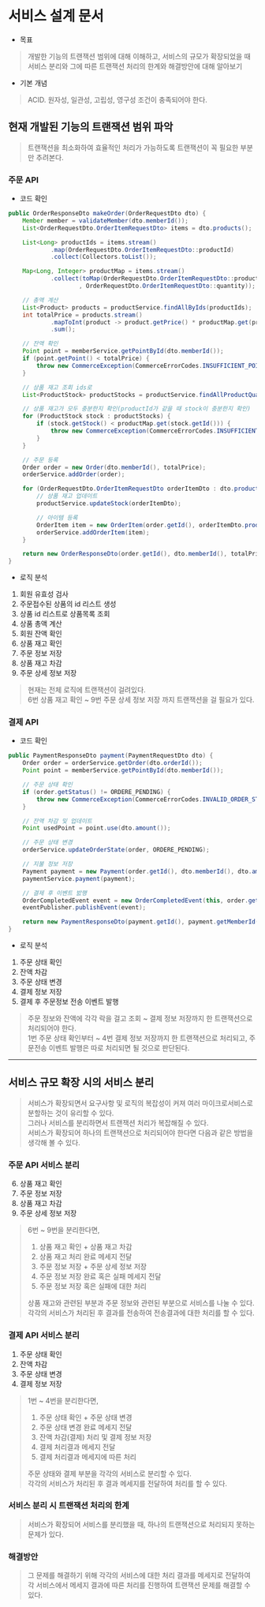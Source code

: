# 서비스 설계 문서

- 목표
> 개발한 기능의 트랜잭션 범위에 대해 이해하고, 서비스의 규모가 확장되었을 때 서비스 분리와 그에 따른 트랜잭션 처리의 한계와 해결방안에 대해 알아보기

- 기본 개념
> ACID. 원자성, 일관성, 고립성, 영구성 조건이 충족되어야 한다.

## 현재 개발된 기능의 트랜잭션 범위 파악

> 트랜잭션을 최소화하여 효율적인 처리가 가능하도록 트랜잭션이 꼭 필요한 부분만 추려본다.

### 주문 API

- 코드 확인

```java
public OrderResponseDto makeOrder(OrderRequestDto dto) {
    Member member = validateMember(dto.memberId());
    List<OrderRequestDto.OrderItemRequestDto> items = dto.products();

    List<Long> productIds = items.stream()
            .map(OrderRequestDto.OrderItemRequestDto::productId)
            .collect(Collectors.toList());

    Map<Long, Integer> productMap = items.stream()
            .collect(toMap(OrderRequestDto.OrderItemRequestDto::productId
                    , OrderRequestDto.OrderItemRequestDto::quantity));

    // 총액 계산
    List<Product> products = productService.findAllByIds(productIds);
    int totalPrice = products.stream()
            .mapToInt(product -> product.getPrice() * productMap.get(product.getId()))
            .sum();

    // 잔액 확인
    Point point = memberService.getPointById(dto.memberId());
    if (point.getPoint() < totalPrice) {
        throw new CommerceException(CommerceErrorCodes.INSUFFICIENT_POINT);
    }

    // 상품 재고 조회 ids로
    List<ProductStock> productStocks = productService.findAllProductQuantityWithLock(productIds);

    // 상품 재고가 모두 충분한지 확인(productId가 같을 때 stock이 충분한지 확인)
    for (ProductStock stock : productStocks) {
        if (stock.getStock() < productMap.get(stock.getId())) {
            throw new CommerceException(CommerceErrorCodes.INSUFFICIENT_STOCK);
        }
    }

    // 주문 등록
    Order order = new Order(dto.memberId(), totalPrice);
    orderService.addOrder(order);

    for (OrderRequestDto.OrderItemRequestDto orderItemDto : dto.products()) {
        // 상품 재고 업데이트
        productService.updateStock(orderItemDto);

        // 아이템 등록
        OrderItem item = new OrderItem(order.getId(), orderItemDto.productId(), orderItemDto.quantity());
        orderService.addOrderItem(item);
    }

    return new OrderResponseDto(order.getId(), dto.memberId(), totalPrice);
}
```

- 로직 분석

1. 회원 유효성 검사
2. 주문접수된 상품의 id 리스트 생성
3. 상품 id 리스트로 상품목록 조회
4. 상품 총액 계산
5. 회원 잔액 확인
6. 상품 재고 확인
7. 주문 정보 저장
8. 상품 재고 차감
9. 주문 상세 정보 저장

> 현재는 전체 로직에 트랜잭션이 걸려있다.   
> 6번 상품 재고 확인 ~ 9번 주문 상세 정보 저장 까지 트랜잭션을 걸 필요가 있다.   


### 결제 API

- 코드 확인

```java
public PaymentResponseDto payment(PaymentRequestDto dto) {
    Order order = orderService.getOrder(dto.orderId());
    Point point = memberService.getPointById(dto.memberId());

    // 주문 상태 확인
    if (order.getStatus() != ORDERE_PENDING) {
        throw new CommerceException(CommerceErrorCodes.INVALID_ORDER_STATUS);
    }

    // 잔액 차감 및 업데이트
    Point usedPoint = point.use(dto.amount());

    // 주문 상태 변경
    orderService.updateOrderState(order, ORDERE_PENDING);

    // 지불 정보 저장
    Payment payment = new Payment(order.getId(), dto.memberId(), dto.amount());
    paymentService.payment(payment);

    // 결제 후 이벤트 밠행
    OrderCompletedEvent event = new OrderCompletedEvent(this, order.getId(), order.getTotalPrice());
    eventPublisher.publishEvent(event);

    return new PaymentResponseDto(payment.getId(), payment.getMemberId(), payment.getOrderId(), payment.getAmount());
}
```

- 로직 분석

1. 주문 상태 확인
2. 잔액 차감
3. 주문 상태 변경
4. 결제 정보 저장
5. 결제 후 주문정보 전송 이벤트 발행

> 주문 정보와 잔액에 각각 락을 걸고 조회 ~ 결제 정보 저장까지 한 트랜잭션으로 처리되어야 한다.   
> 1번 주문 상태 확인부터 ~ 4번 결제 정보 저장까지 한 트랜잭션으로 처리되고, 주문전송 이벤트 발행은 따로 처리되면 될 것으로 판단된다.

---

## 서비스 규모 확장 시의 서비스 분리

> 서비스가 확장되면서 요구사항 및 로직의 복잡성이 커져 여러 마이크로서비스로 분할하는 것이 유리할 수 있다.   
> 그러나 서비스를 분리하면서 트랜잭션 처리가 복잡해질 수 있다.   
> 서비스가 확장되어 하나의 트랜잭션으로 처리되어야 한다면 다음과 같은 방법을 생각해 볼 수 있다.

### 주문 API 서비스 분리

6. 상품 재고 확인
7. 주문 정보 저장
8. 상품 재고 차감
9. 주문 상세 정보 저장

>  6번 ~ 9번을 분리한다면,   
> 
> 1. 상품 재고 확인 + 상품 재고 차감
> 2. 상품 재고 처리 완료 메세지 전달
> 3. 주문 정보 저장 + 주문 상세 정보 저장
> 4. 주문 정보 저장 완료 혹은 실패 메세지 전달
> 5. 주문 정보 저장 혹은 실패에 대한 처리
> 
> 상품 재고와 관련된 부분과 주문 정보와 관련된 부분으로 서비스를 나눌 수 있다.   
> 각각의 서비스가 처리된 후 결과를 전송하여 전송결과에 대한 처리를 할 수 있다.

### 결제 API 서비스 분리

1. 주문 상태 확인
2. 잔액 차감
3. 주문 상태 변경
4. 결제 정보 저장

> 1번 ~ 4번을 분리한다면,
> 
> 1. 주문 상태 확인 + 주문 상태 변경
> 2. 주문 상태 변경 완료 메세지 전달
> 3. 잔액 차감(결제) 처리 및 결제 정보 저장
> 4. 결제 처리결과 메세지 전달
> 5. 결제 처리결과 메세지에 따른 처리
> 
> 주문 상태와 결제 부분을 각각의 서비스로 분리할 수 있다.   
> 각각의 서비스가 처리된 후 결과 메세지를 전달하여 처리를 할 수 있다.

### 서비스 분리 시 트랜잭션 처리의 한계

> 서비스가 확장되어 서비스를 분리했을 때, 하나의 트랜잭션으로 처리되지 못하는 문제가 있다.

### 해결방안
> 그 문제를 해결하기 위해 각각의 서비스에 대한 처리 결과를 메세지로 전달하여 각 서비스에서 메세지 결과에 따른 처리를 진행하여 트랜잭션 문제를 해결할 수 있다.   
